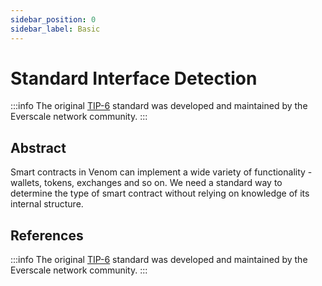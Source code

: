 ```yaml
---
sidebar_position: 0
sidebar_label: Basic
---
```


# Standard Interface Detection

:::info
The original [TIP-6](https://docs.everscale.network/standard/TIP-3) standard was developed and maintained by the Everscale network community.
:::

## Abstract

Smart contracts in Venom can implement a wide variety of functionality - wallets, tokens, exchanges and so on.
We need a standard way to determine the type of smart contract without relying on knowledge of its internal structure.

## References

:::info
The original [TIP-6](https://docs.everscale.network/standard/TIP-6) standard was developed and maintained by the Everscale network community.
:::